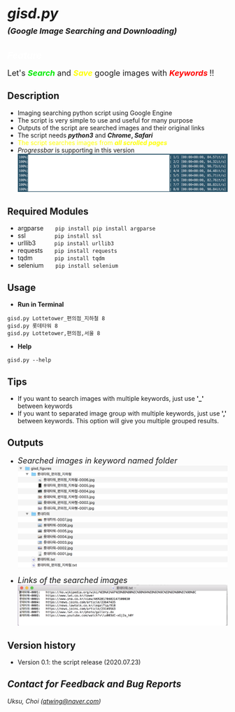 # <font size=6><br>_**gisd.py</br></font> <font size=4>(Google Image Searching and Downloading)**_</font>

## <font color=white>_Feature_</font>
<font size=4>Let's <font color=grean><b>_Search_</b></font> and <font color=yellow><b>_Save_</b> </font>google images with <font color=red><b>_Keywords_ </b></font>!!</font>

## Description
+ Imaging searching python script using Google Engine
+ The script is very simple to use and useful for many purpose
+ Outputs of the script are searched images and their original links
+ The script needs <b>_python3_</b> and <b>_Chrome_, _Safari_</b>
+ <font color=yellow>The script searches images from <b> _all scrolled pages_ </b></font>
+ _Progressbar_ is supporting in this version
![](assets/README-b414761f.png)

## Required Modules
+ argparse &nbsp;&nbsp;&nbsp;&nbsp;``` pip install pip install argparse```
+ ssl &nbsp;&nbsp;&nbsp;&nbsp;&nbsp;&nbsp;&nbsp;&nbsp;&nbsp;&nbsp;&nbsp;&nbsp;&nbsp;&nbsp;``` pip install ssl```
+ urllib3 &nbsp;&nbsp;&nbsp;&nbsp;&nbsp;&nbsp;&nbsp;&nbsp;``` pip install urllib3```
+ requests &nbsp;&nbsp;&nbsp;&nbsp;``` pip install requests```
+ tqdm &nbsp;&nbsp;&nbsp;&nbsp;&nbsp;&nbsp;&nbsp;&nbsp;&nbsp;&nbsp;``` pip install tqdm```
+ selenium &nbsp;&nbsp;&nbsp;&nbsp;``` pip install selenium```

## Usage
+ <b>Run in Terminal</b>
```
gisd.py Lottetower_편의점_지하철 8
gisd.py 롯데타워 8
gisd.py Lottetower,편의점,서울 8
```
+ <b>Help</b>
```
gisd.py --help
```

## Tips
+ If you want to search images with multiple keywords, just use <b> '_' </b> between keywords
+ If you want to separated image group with multiple keywords, just use <b> ',' </b> between keywords. This option will give you multiple grouped results.

## Outputs
* <font size=4>_Searched images in keyword named folder_</font>
![](assets/README-d40800d4.png)

* <font size=4>_Links  of the searched images_</font>
![](assets/README-95c20b9e.png)


## Version history
+ Version 0.1: the script release (2020.07.23)

## _Contact for Feedback and Bug Reports_
_Uksu, Choi (qtwing@naver.com)_
